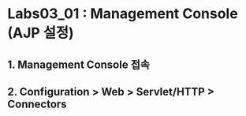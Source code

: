# Labs03_01 : Management Console (AJP 설정) 

## 1. Management Console 접속

## 2. Configuration > Web > Servlet/HTTP > Connectors
